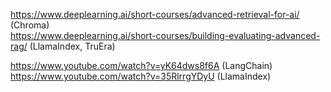 https://www.deeplearning.ai/short-courses/advanced-retrieval-for-ai/ (Chroma)  
https://www.deeplearning.ai/short-courses/building-evaluating-advanced-rag/ (LlamaIndex, TruEra)  

https://www.youtube.com/watch?v=yK64dws8f6A (LangChain)  
https://www.youtube.com/watch?v=35RlrrgYDyU (LlamaIndex)  

